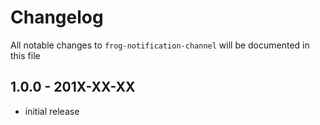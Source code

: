 # Changelog

All notable changes to `frog-notification-channel` will be documented in this file

## 1.0.0 - 201X-XX-XX

- initial release
